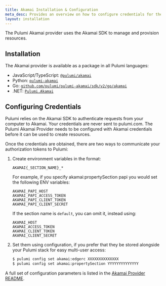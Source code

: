 ```yaml
---
title: Akamai Installation & Configuration
meta_desc: Provides an overview on how to configure credentials for the Pulumi Akamai Provider.
layout: installation
---
```


The Pulumi Akamai provider uses the Akamai SDK to manage and provision resources.

## Installation

The Akamai provider is available as a package in all Pulumi languages:

* JavaScript/TypeScript: [`@pulumi/akamai`](https://www.npmjs.com/package/@pulumi/akamai)
* Python: [`pulumi-akamai`](https://pypi.org/project/pulumi-akamai/)
* Go: [`github.com/pulumi/pulumi-akamai/sdk/v2/go/akamai`](https://github.com/pulumi/pulumi-akamai)
* .NET: [`Pulumi.Akamai`](https://www.nuget.org/packages/Pulumi.Akamai)

## Configuring Credentials

Pulumi relies on the Akamai SDK to authenticate requests from your computer to Akamai. Your credentials are never sent
to pulumi.com. The Pulumi Akamai Provider needs to be configured with Akamai credentials
before it can be used to create resources.

Once the credentials are obtained, there are two ways to communicate your authorization tokens to Pulumi:

1. Create environment variables in the format:

    `AKAMAI{_SECTION_NAME}_*`

    For example, if you specify akamai:propertySection papi you would set the following ENV variables:

    `AKAMAI_PAPI_HOST`  
    `AKAMAI_PAPI_ACCESS_TOKEN`  
    `AKAMAI_PAPI_CLIENT_TOKEN`  
    `AKAMAI_PAPI_CLIENT_SECRET`

    If the section name is `default`, you can omit it, instead using:

    `AKAMAI_HOST`  
    `AKAMAI_ACCESS_TOKEN`  
    `AKAMAI_CLIENT_TOKEN`  
    `AKAMAI_CLIENT_SECRET`

2. Set them using configuration, if you prefer that they be stored alongside your Pulumi stack for easy multi-user access:

    ```bash
    $ pulumi config set akamai:edgerc XXXXXXXXXXXXXX
    $ pulumi config set akamai:propertySection YYYYYYYYYYYYYY
    ```

A full set of configuration parameters
is listed in the [Akamai Provider README](https://github.com/pulumi/pulumi-akamai/blob/master/README.md).
